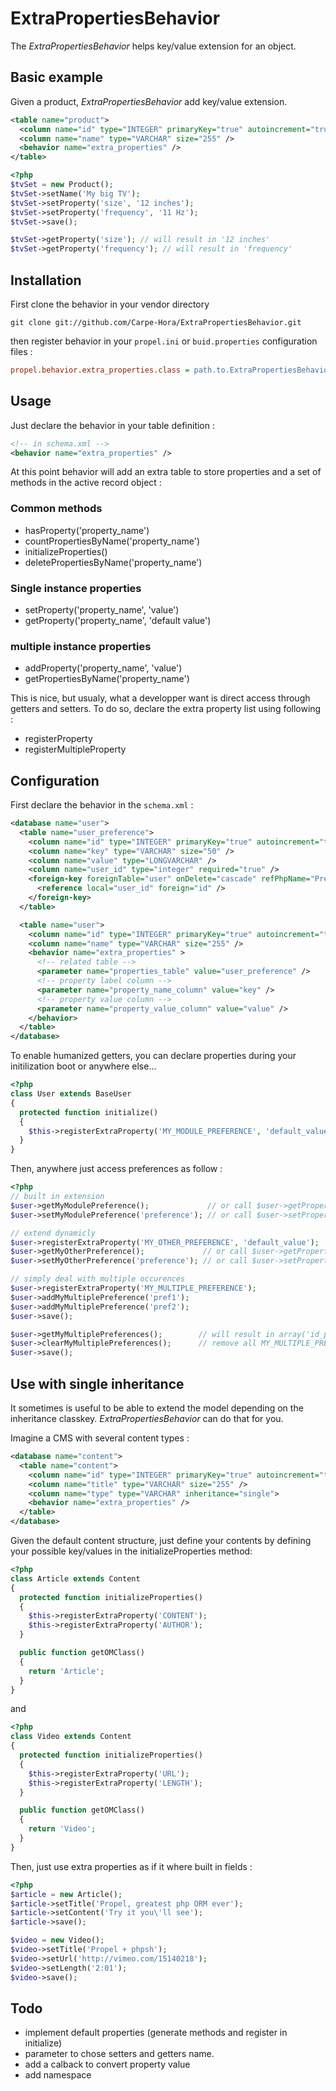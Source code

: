 ExtraPropertiesBehavior
=======================

The *ExtraPropertiesBehavior* helps key/value extension for an object.

Basic example
-------------

Given a product, *ExtraPropertiesBehavior* add key/value extension.

``` xml
<table name="product">
  <column name="id" type="INTEGER" primaryKey="true" autoincrement="true" />
  <column name="name" type="VARCHAR" size="255" />
  <behavior name="extra_properties" />
</table>
```

``` php
<?php
$tvSet = new Product();
$tvSet->setName('My big TV');
$tvSet->setProperty('size', '12 inches');
$tvSet->setProperty('frequency', '11 Hz');
$tvSet->save();

$tvSet->getProperty('size'); // will result in '12 inches'
$tvSet->getProperty('frequency'); // will result in 'frequency'
```

Installation
------------

First clone the behavior in your vendor directory

```
git clone git://github.com/Carpe-Hora/ExtraPropertiesBehavior.git
```

then register behavior in your ```propel.ini``` or ```buid.properties``` configuration files :

``` ini
propel.behavior.extra_properties.class = path.to.ExtraPropertiesBehavior
```

Usage
-----

Just declare the behavior in your table definition :

``` xml
<!-- in schema.xml -->
<behavior name="extra_properties" />
```

At this point behavior will add an extra table to store properties and a set of methods in the active 
record object :

### Common methods

 * hasProperty('property_name')
 * countPropertiesByName('property_name')
 * initializeProperties()
 * deletePropertiesByName('property_name')

### Single instance properties

 * setProperty('property_name', 'value')
 * getProperty('property_name', 'default value')

### multiple instance properties

 * addProperty('property_name', 'value')
 * getPropertiesByName('property_name')

This is nice, but usualy, what a developper want is direct access through getters and setters.
To do so, declare the extra property list using following :

 * registerProperty
 * registerMultipleProperty

Configuration
-------------

First declare the behavior in the ```schema.xml``` :

``` xml
<database name="user">
  <table name="user_preference">
    <column name="id" type="INTEGER" primaryKey="true" autoincrement="true" />
    <column name="key" type="VARCHAR" size="50" />
    <column name="value" type="LONGVARCHAR" />
    <column name="user_id" type="integer" required="true" />
    <foreign-key foreignTable="user" onDelete="cascade" refPhpName="Preference">
      <reference local="user_id" foreign="id" />
    </foreign-key>
  </table>

  <table name="user">
    <column name="id" type="INTEGER" primaryKey="true" autoincrement="true" />
    <column name="name" type="VARCHAR" size="255" />
    <behavior name="extra_properties" >
      <!-- related table -->
      <parameter name="properties_table" value="user_preference" />
      <!-- property label column -->
      <parameter name="property_name_column" value="key" />
      <!-- property value column -->
      <parameter name="property_value_column" value="value" />
    </behavior>
  </table>
</database>
```

To enable humanized getters, you can declare properties during your initilization boot or anywhere else...

``` php
<?php
class User extends BaseUser
{
  protected function initialize()
  {
    $this->registerExtraProperty('MY_MODULE_PREFERENCE', 'default_value');
  }
}
```

Then, anywhere just access preferences as follow :

``` php
<?php
// built in extension
$user->getMyModulePreference();             // or call $user->getProperty('my_module_preference');
$user->setMyModulePreference('preference'); // or call $user->setProperty('my_module_preference', 'preference');

// extend dynamicly
$user->registerExtraProperty('MY_OTHER_PREFERENCE', 'default_value');
$user->getMyOtherPreference();             // or call $user->getProperty('my_other_preference');
$user->setMyOtherPreference('preference'); // or call $user->setProperty('my_other_preference', 'preference');

// simply deal with multiple occurences
$user->registerExtraProperty('MY_MULTIPLE_PREFERENCE');
$user->addMyMultiplePreference('pref1');
$user->addMyMultiplePreference('pref2');
$user->save();

$user->getMyMultiplePreferences();        // will result in array('id_pref1' => 'pref1', 'id_pref2' => 'pref2')
$user->clearMyMultiplePreferences();      // remove all MY_MULTIPLE_PREFERENCE preferences
$user->save();
```

Use with single inheritance
---------------------------

It sometimes is useful to be able to extend the model depending on the inheritance classkey.
*ExtraPropertiesBehavior* can do that for you.

Imagine a CMS with several content types :

``` xml
<database name="content">
  <table name="content">
    <column name="id" type="INTEGER" primaryKey="true" autoincrement="true" />
    <column name="title" type="VARCHAR" size="255" />
    <column name="type" type="VARCHAR" inheritance="single">
    <behavior name="extra_properties" />
  </table>
</database>
```

Given the default content structure, just define your contents by defining your possible key/values in the 
initializeProperties method:

``` php
<?php
class Article extends Content
{
  protected function initializeProperties()
  {
    $this->registerExtraProperty('CONTENT');
    $this->registerExtraProperty('AUTHOR');
  }

  public function getOMClass()
  {
    return 'Article';
  }
}
```

and

``` php
<?php
class Video extends Content
{
  protected function initializeProperties()
  {
    $this->registerExtraProperty('URL');
    $this->registerExtraProperty('LENGTH');
  }

  public function getOMClass()
  {
    return 'Video';
  }
}
```

Then, just use extra properties as if it where built in fields :

``` php
<?php
$article = new Article();
$article->setTitle('Propel, greatest php ORM ever');
$article->setContent('Try it you\'ll see');
$article->save();

$video = new Video();
$video->setTitle('Propel + phpsh');
$video->setUrl('http://vimeo.com/15140218');
$video->setLength('2:01');
$video->save();
```

Todo
----

 * implement default properties (generate methods and register in initialize)
 * parameter to chose setters and getters name.
 * add a calback to convert property value
 * add namespace
